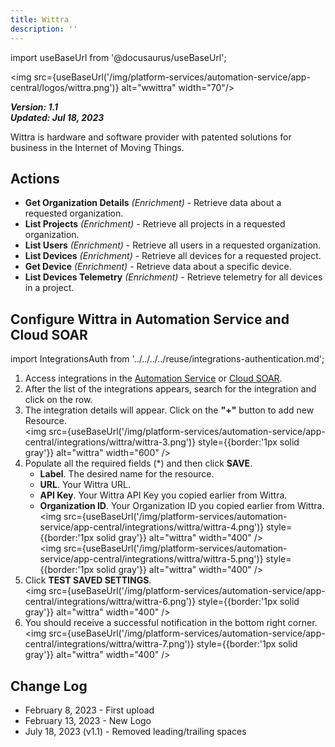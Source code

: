 ```yaml
---
title: Wittra
description: ''
---
```

import useBaseUrl from '@docusaurus/useBaseUrl';

<img src={useBaseUrl('/img/platform-services/automation-service/app-central/logos/wittra.png')} alt="wwittra" width="70"/>

***Version: 1.1  
Updated: Jul 18, 2023***

Wittra is hardware and software provider with patented solutions for business in the Internet of Moving Things.

## Actions

* **Get Organization Details** *(Enrichment)* - Retrieve data about a requested organization.
* **List Projects** *(Enrichment)* - Retrieve all projects in a requested organization.
* **List Users** *(Enrichment)* - Retrieve all users in a requested organization.
* **List Devices** *(Enrichment)* - Retrieve all devices for a requested project.
* **Get Device** *(Enrichment)* - Retrieve data about a specific device.
* **List Devices Telemetry** *(Enrichment)* - Retrieve telemetry for all devices in a project.

## Configure Wittra in Automation Service and Cloud SOAR

import IntegrationsAuth from '../../../../reuse/integrations-authentication.md';

<IntegrationsAuth/>

1. Access integrations in the [Automation Service](/docs/platform-services/automation-service/automation-service-integrations/#view-integrations) or [Cloud SOAR](/docs/cloud-soar/automation).
1. After the list of the integrations appears, search for the integration and click on the row.
1. The integration details will appear. Click on the **"+"** button to add new Resource.<br/><img src={useBaseUrl('/img/platform-services/automation-service/app-central/integrations/wittra/wittra-3.png')} style={{border:'1px solid gray'}} alt="wittra" width="600" />
1. Populate all the required fields (\*) and then click **SAVE**.
   * **Label**. The desired name for the resource.
   * **URL**. Your Wittra URL.
   * **API Key**. Your Wittra API Key you copied earlier from Wittra.
   * **Organization ID**. Your Organization ID you copied earlier from Wittra.<br/><img src={useBaseUrl('/img/platform-services/automation-service/app-central/integrations/wittra/wittra-4.png')} style={{border:'1px solid gray'}} alt="wittra" width="400" /><br/><img src={useBaseUrl('/img/platform-services/automation-service/app-central/integrations/wittra/wittra-5.png')} style={{border:'1px solid gray'}} alt="wittra" width="400" />
1. Click **TEST SAVED SETTINGS**.<br/><img src={useBaseUrl('/img/platform-services/automation-service/app-central/integrations/wittra/wittra-6.png')} style={{border:'1px solid gray'}} alt="wittra" width="400" />
1. You should receive a successful notification in the bottom right corner.<br/><img src={useBaseUrl('/img/platform-services/automation-service/app-central/integrations/wittra/wittra-7.png')} style={{border:'1px solid gray'}} alt="wittra" width="400" />

## Change Log

* February 8, 2023 - First upload
* February 13, 2023 - New Logo
* July 18, 2023 (v1.1) - Removed leading/trailing spaces
